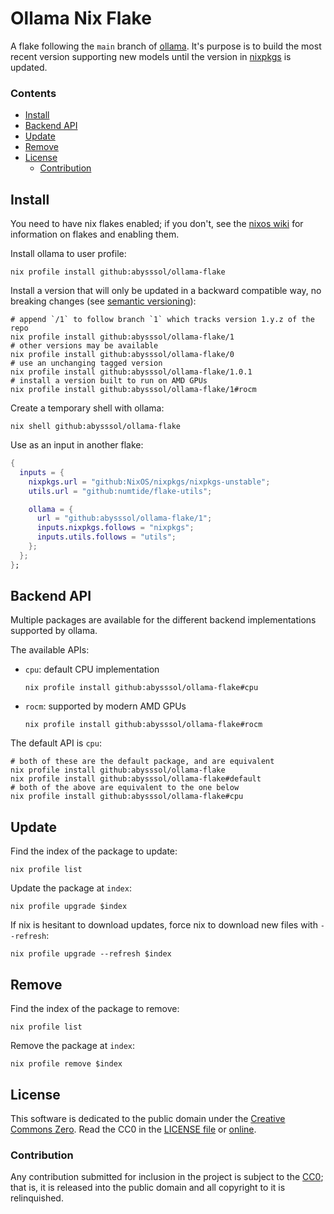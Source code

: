 # Ollama Nix Flake

A flake following the `main` branch of [ollama](https://github.com/jmorganca/ollama).
It's purpose is to build the most recent version supporting new models until
the version in [nixpkgs](https://github.com/nixos/nixpkgs) is updated.

### Contents
- [Install](#install)
- [Backend API](#backend-api)
- [Update](#update)
- [Remove](#remove)
- [License](#license)
  - [Contribution](#contribution)


## Install

You need to have nix flakes enabled;
if you don't, see the [nixos wiki](https://nixos.wiki/wiki/Flakes)
for information on flakes and enabling them.

Install ollama to user profile:
``` shell
nix profile install github:abysssol/ollama-flake
```

Install a version that will only be updated in a backward compatible way, no breaking changes
(see [semantic versioning](https://semver.org)):
``` shell
# append `/1` to follow branch `1` which tracks version 1.y.z of the repo
nix profile install github:abysssol/ollama-flake/1
# other versions may be available
nix profile install github:abysssol/ollama-flake/0
# use an unchanging tagged version
nix profile install github:abysssol/ollama-flake/1.0.1
# install a version built to run on AMD GPUs
nix profile install github:abysssol/ollama-flake/1#rocm
```

Create a temporary shell with ollama:
``` shell
nix shell github:abysssol/ollama-flake
```

Use as an input in another flake:
``` nix
{
  inputs = {
    nixpkgs.url = "github:NixOS/nixpkgs/nixpkgs-unstable";
    utils.url = "github:numtide/flake-utils";

    ollama = {
      url = "github:abysssol/ollama-flake/1";
      inputs.nixpkgs.follows = "nixpkgs";
      inputs.utils.follows = "utils";
    };
  };
};
```


## Backend API

Multiple packages are available for the different backend implementations supported by ollama.

The available APIs:
- `cpu`: default CPU implementation
  ``` shell
  nix profile install github:abysssol/ollama-flake#cpu
  ```
- `rocm`: supported by modern AMD GPUs
  ``` shell
  nix profile install github:abysssol/ollama-flake#rocm
  ```

The default API is `cpu`:
``` shell
# both of these are the default package, and are equivalent
nix profile install github:abysssol/ollama-flake
nix profile install github:abysssol/ollama-flake#default
# both of the above are equivalent to the one below
nix profile install github:abysssol/ollama-flake#cpu
```


## Update

Find the index of the package to update:
``` shell
nix profile list
```

Update the package at `index`:
``` shell
nix profile upgrade $index
```

If nix is hesitant to download updates, force nix to download new files with `--refresh`:
``` shell
nix profile upgrade --refresh $index
```


## Remove

Find the index of the package to remove:
``` shell
nix profile list
```

Remove the package at `index`:
``` shell
nix profile remove $index
```


## License

This software is dedicated to the public domain under the [Creative Commons Zero](
https://creativecommons.org/publicdomain/zero/1.0).
Read the CC0 in the [LICENSE file](./LICENSE) or [online](
https://creativecommons.org/publicdomain/zero/1.0/legalcode).

### Contribution

Any contribution submitted for inclusion in the project is subject to the [CC0](./LICENSE);
that is, it is released into the public domain and all copyright to it is relinquished.
